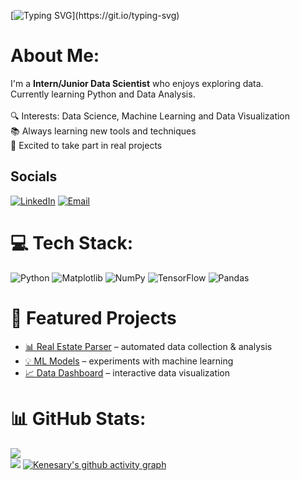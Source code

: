 [![Typing SVG](https://readme-typing-svg.demolab.com?font=JetBrains+Mono&weight=600&size=27&pause=1000&color=F7A41D&center=true&vCenter=true&width=700&lines=Hi%2C+I'm+Kenesary;Intern+%2F+Junior+Data+Scientist+%2F+Student;Always+trying+my+best!)](https://git.io/typing-svg)


# About Me:
I'm a **Intern/Junior Data Scientist** who enjoys exploring data.<br>Currently learning Python and Data Analysis.  <br><br>🔍 Interests: Data Science, Machine Learning and Data Visualization  <br>📚 Always learning new tools and techniques  <br>🚀 Excited to take part in real projects

## Socials
[![LinkedIn](https://img.shields.io/badge/LinkedIn-Profile-blue?logo=linkedin&logoColor=white)](https://www.linkedin.com/in/%D0%BA%D0%B5%D0%BD%D0%B5%D1%81%D0%B0%D1%80%D1%8B-%D1%85%D0%B0%D0%BB%D0%B8%D0%BB%D0%B0-008b802b9/)
[![Email](https://img.shields.io/badge/Email-Contact-red?logo=gmail&logoColor=white)](mailto:kenesaryhalila3@gmail.com)

# 💻 Tech Stack:
![Python](https://img.shields.io/badge/python-3670A0?style=for-the-badge&logo=python&logoColor=ffdd54) ![Matplotlib](https://img.shields.io/badge/Matplotlib-%23ffffff.svg?style=for-the-badge&logo=Matplotlib&logoColor=black) ![NumPy](https://img.shields.io/badge/numpy-%23013243.svg?style=for-the-badge&logo=numpy&logoColor=white) ![TensorFlow](https://img.shields.io/badge/TensorFlow-%23FF6F00.svg?style=for-the-badge&logo=TensorFlow&logoColor=white) ![Pandas](https://img.shields.io/badge/pandas-%23150458.svg?style=for-the-badge&logo=pandas&logoColor=white)

# 🚀 Featured Projects
- [📊 Real Estate Parser](https://github.com/Kenesary24/repo) – automated data collection & analysis  
- [💡 ML Models](https://github.com/Kenesary24/repo) – experiments with machine learning  
- [📈 Data Dashboard](https://github.com/Kenesary24/repo) – interactive data visualization  

# 📊 GitHub Stats:
![](https://nirzak-streak-stats.vercel.app/?user=Kenesary24&theme=great-gatsby&hide_border=true)<br/>
![](https://github-readme-stats.vercel.app/api/top-langs/?username=Kenesary24&theme=great-gatsby&hide_border=true&include_all_commits=false&count_private=false&layout=compact)
[![Kenesary's github activity graph](https://github-readme-activity-graph.vercel.app/graph?username=Kenesary24&theme=react-dark)](https://github.com/ashutosh00710/github-readme-activity-graph)
